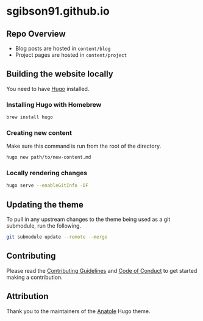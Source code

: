 # sgibson91.github.io

## Repo Overview

* Blog posts are hosted in `content/blog`
* Project pages are hosted in `content/project`

## Building the website locally

You need to have [Hugo](https://gohugo.io/) installed.

### Installing Hugo with Homebrew

```bash
brew install hugo
```

### Creating new content

Make sure this command is run from the root of the directory.

```bash
hugo new path/to/new-content.md
```

### Locally rendering changes

```bash
hugo serve --enableGitInfo -DF
```

## Updating the theme

To pull in any upstream changes to the theme being used as a git submodule, run the following.

```bash
git submodule update --remote --merge
```

## Contributing

Please read the [Contributing Guidelines](./CONTRIBUTING.md) and [Code of Conduct](./CODE_OF_CONDUCT.md) to get started making a contribution.

## Attribution

Thank you to the maintainers of the [Anatole](https://themes.gohugo.io/anatole/) Hugo theme.
